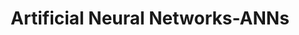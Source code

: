 ---
title: "Artificial Neural Networks-ANNs"

categories: ['']

tags: ['Artificial', 'Neural', 'Networks', 'ANNs']

arwords: 'الشبكات العصبية المحوسبة'
arwords2: 'الشبكات العصبية الاصطناعية'

arexps: []

enwords: ['Artificial Neural Networks-ANNs']

enexps: []

arlexicons: 'ش'

enlexicons: 'A'

authors: ['Ruqayya Roshdy']

translators: ['']

citations: 'العربية والذكاء الاصطناعي'

sources: 'مركز الملك عبدالله بن عبدالعزيز الدولي لخدمة اللغة العربية'

word: "true"

slug: ""
---